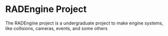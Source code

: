 # RADEngine Project
The RADEngine project is a undergraduate project to make engine systems, like collisions, cameras, events, and some others
